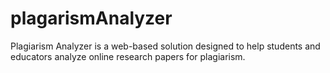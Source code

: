 # plagarismAnalyzer
Plagiarism Analyzer is a web-based solution designed to help students and educators analyze online research papers for plagiarism.
